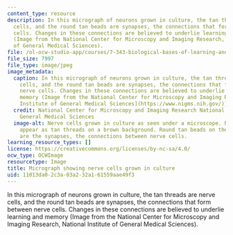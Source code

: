 ```yaml
---
content_type: resource
description: In this micrograph of neurons grown in culture, the tan threads are nerve
  cells, and the round tan beads are synapses, the connections that form between nerve
  cells. Changes in these connections are believed to underlie learning and memory
  (Image from the National Center for Microscopy and Imaging Research, National Institute
  of General Medical Sciences).
file: /ol-ocw-studio-app/courses/7-343-biological-bases-of-learning-and-memory-spring-2014/11013da02c3a03a232a161559aae49f3_7-343s14-th.jpg
file_size: 7997
file_type: image/jpeg
image_metadata:
  caption: In this micrograph of neurons grown in culture, the tan threads are nerve
    cells, and the round tan beads are synapses, the connections that form between
    nerve cells. Changes in these connections are believed to underlie learning and
    memory (Image from the National Center for Microscopy and Imaging Research, [National
    Institute of General Medical Sciences](https://www.nigms.nih.gov/)).
  credit: National Center for Microscopy and Imaging Research National Institute of
    General Medical Sciences
  image-alt: Nerve cells grown in culture as seen under a microscope. Nerve cells
    appear as tan threads on a brown background. Round tan beads on these threads
    are the synapses, the connections between nerve cells.
learning_resource_types: []
license: https://creativecommons.org/licenses/by-nc-sa/4.0/
ocw_type: OCWImage
resourcetype: Image
title: Micrograph showing nerve cells grown in culture
uid: 11013da0-2c3a-03a2-32a1-61559aae49f3
---
```

In this micrograph of neurons grown in culture, the tan threads are nerve cells, and the round tan beads are synapses, the connections that form between nerve cells. Changes in these connections are believed to underlie learning and memory (Image from the National Center for Microscopy and Imaging Research, National Institute of General Medical Sciences).